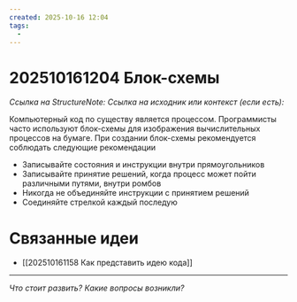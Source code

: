 ```yaml
---
created: 2025-10-16 12:04
tags:
  - 
---
```

# 202510161204 Блок-схемы

*Ссылка на StructureNote:*
*Ссылка на исходник или контекст (если есть):* 

Компьютерный код по существу является процессом.  Программисты часто используют блок-схемы для изображения вычислительных процессов на бумаге. При создании блок-схемы рекомендуется соблюдать следующие рекомендации
- Записывайте состояния и инструкции внутри прямоугольников
- Записывайте принятие решений, когда процесс может пойти различными путями, внутри ромбов
- Никогда не объединяйте инструкции с принятием решений
- Соединяйте стрелкой каждый последую
# Связанные идеи
- [[202510161158 Как представить идею кода]]
---

*Что стоит развить? Какие вопросы возникли?*